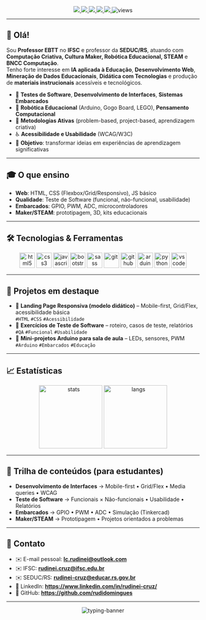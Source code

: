 <!--<p align="center">
  <img src="https://capsule-render.vercel.app/api?type=gradient&height=180&color=0:00C6FF,100:0072FF&text=Rudinei%20Domingues%20da%20Cruz&fontAlign=50&fontColor=ffffff&desc=Professor%20EBTT%20%7C%20IFSC%20%26%20SEDUC/RS%20%7C%20IA%20na%20Educa%C3%A7%C3%A3o%20%7C%20STEAM&descAlign=50&descAlignY=70" alt="Banner">
</p>--->

<p align="center">
  <a href="mailto:lc.rudinei@outlook.com">
    <img src="https://img.shields.io/badge/email%20pessoal-lc.rudinei%40outlook.com-blue?style=for-the-badge&logo=gmail&logoColor=white" />
  </a>
  <a href="mailto:rudinei.cruz@ifsc.edu.br">
    <img src="https://img.shields.io/badge/email%20IFSC-rudinei.cruz%40ifsc.edu.br-green?style=for-the-badge&logo=gmail&logoColor=white" />
  </a>
  <a href="mailto:rudinei-cruz@educar.rs.gov.br">
    <img src="https://img.shields.io/badge/email%20SEDUC-rudinei--cruz%40educar.rs.gov.br-orange?style=for-the-badge&logo=gmail&logoColor=white" />
  </a>
  <a href="https://www.linkedin.com/in/rudinei-cruz/">
    <img src="https://img.shields.io/badge/LinkedIn-rudinei--cruz-0A66C2?style=for-the-badge&logo=linkedin&logoColor=white" />
  </a>
  <a href="https://github.com/rudidomingues">
    <img src="https://img.shields.io/badge/GitHub-rudidomingues-121212?style=for-the-badge&logo=github" />
  </a>
  <img src="https://komarev.com/ghpvc/?username=rudidomingues&style=for-the-badge&color=brightgreen" alt="views"/>
</p>

---

## 👋 Olá!

Sou **Professor EBTT** no **IFSC** e professor da **SEDUC/RS**, atuando com **Computação Criativa, Cultura Maker, Robótica Educacional, STEAM** e **BNCC Computação**.  
Tenho forte interesse em **IA aplicada à Educação**, **Desenvolvimento Web**, **Mineração de Dados Educacionais**,  **Didática com Tecnologias** e produção de **materiais instrucionais** acessíveis e tecnológicos.

- 🧪 **Testes de Software**, **Desenvolvimento de Interfaces**, **Sistemas Embarcados**
- 🤖 **Robótica Educacional** (Arduino, Gogo Board, LEGO), **Pensamento Computacional**
- 🧩 **Metodologias Ativas** (problem-based, project-based, aprendizagem criativa)
- ♿ **Acessibilidade e Usabilidade** (WCAG/W3C)
- 🎯 **Objetivo**: transformar ideias em experiências de aprendizagem significativas

---

## 🎓 O que ensino
- **Web**: HTML, CSS (Flexbox/Grid/Responsivo), JS básico
- **Qualidade**: Teste de Software (funcional, não-funcional, usabilidade)
- **Embarcados**: GPIO, PWM, ADC, microcontroladores
- **Maker/STEAM**: prototipagem, 3D, kits educacionais

---

## 🛠️ Tecnologias & Ferramentas

<p align="center">
  <img src="https://cdn.jsdelivr.net/gh/devicons/devicon/icons/html5/html5-original.svg" height="40" alt="html5"/>
  <img src="https://cdn.jsdelivr.net/gh/devicons/devicon/icons/css3/css3-original.svg" height="40" alt="css3"/>
  <img src="https://cdn.jsdelivr.net/gh/devicons/devicon/icons/javascript/javascript-original.svg" height="40" alt="javascript"/>
  <img src="https://cdn.jsdelivr.net/gh/devicons/devicon/icons/bootstrap/bootstrap-original.svg" height="40" alt="bootstrap"/>
  <img src="https://cdn.jsdelivr.net/gh/devicons/devicon/icons/sass/sass-original.svg" height="40" alt="sass"/>
  <img src="https://cdn.jsdelivr.net/gh/devicons/devicon/icons/git/git-original.svg" height="40" alt="git"/>
  <img src="https://cdn.jsdelivr.net/gh/devicons/devicon/icons/github/github-original.svg" height="40" alt="github"/>
  <img src="https://cdn.jsdelivr.net/gh/devicons/devicon/icons/arduino/arduino-original.svg" height="40" alt="arduino"/>
  <img src="https://cdn.jsdelivr.net/gh/devicons/devicon/icons/python/python-original.svg" height="40" alt="python"/>
  <img src="https://cdn.jsdelivr.net/gh/devicons/devicon/icons/vscode/vscode-original.svg" height="40" alt="vscode"/>
</p>

---

## 📌 Projetos em destaque

- 📱 **Landing Page Responsiva (modelo didático)** – Mobile-first, Grid/Flex, acessibilidade básica  
  `#HTML` `#CSS` `#Acessibilidade`
- 🧪 **Exercícios de Teste de Software** – roteiro, casos de teste, relatórios  
  `#QA` `#Funcional` `#Usabilidade`
- 🤖 **Mini-projetos Arduino para sala de aula** – LEDs, sensores, PWM  
  `#Arduino` `#Embarcados` `#Educação`


---

## 📈 Estatísticas

<p align="center">
  <img height="165" src="https://github-readme-stats.vercel.app/api?username=rudidomingues&show_icons=true&theme=tokyonight&include_all_commits=true&count_private=true" alt="stats"/>
  <img height="165" src="https://github-readme-stats.vercel.app/api/top-langs/?username=rudidomingues&layout=compact&theme=tokyonight" alt="langs"/>
</p>

---

## 🧭 Trilha de conteúdos (para estudantes)

- **Desenvolvimento de Interfaces** → Mobile-first • Grid/Flex • Media queries • WCAG  
- **Teste de Software** → Funcionais × Não-funcionais • Usabilidade • Relatórios  
- **Embarcados** → GPIO • PWM • ADC • Simulação (Tinkercad)  
- **Maker/STEAM** → Prototipagem • Projetos orientados a problemas

---

## 💬 Contato

- ✉️ E-mail pessoal: **lc.rudinei@outlook.com**  
- ✉️ IFSC: **rudinei.cruz@ifsc.edu.br**  
- ✉️ SEDUC/RS: **rudinei-cruz@educar.rs.gov.br**  
- 💼 LinkedIn: **https://www.linkedin.com/in/rudinei-cruz/**  
- 🧪 GitHub: **https://github.com/rudidomingues**

---

<p align="center">
  <img src="https://readme-typing-svg.demolab.com?font=Fira+Code&pause=1200&color=00E5FF&center=true&vCenter=true&width=600&lines=Educa%C3%A7%C3%A3o+%E2%9D%A4%EF%B8%8F+Tecnologia+%F0%9F%9A%80;CComputa%C3%A7%C3%A3o+Criativa+%7C+Cultura+Maker+%7C+IA+na+Educa%C3%A7%C3%A3o" alt="typing-banner" />
</p>

